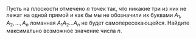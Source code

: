 Пусть на плоскости отмечено  $n$ точек так, что никакие три из них не лежат на одной прямой и как бы мы не обозначили их буквами $A_1,A_2,\ldots,A_n$ ломанная $A_1A_2\ldots A_n$ не будет самопересекающейся. Найдите максимально возможное значение числа $n$.